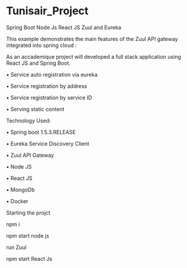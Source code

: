 # Tunisair_Project

Spring Boot Node Js React JS Zuul and Eureka

This example demonstrates the main features of the Zuul API gateway integrated into spring cloud :

As an accademique project will developed a full stack application using React JS and Spring Boot.




• Service auto registration via eureka

• Service registration by address

• Service registration by service ID

• Serving static content




Technology Used:



• Spring boot 1.5.3.RELEASE

• Eureka Service Discovery Client

• Zuul API Gateway

• Node JS

• React JS

• MongoDb

• Docker




Starting the projct

npm i 

npm start node js

run Zuul

npm start React Js


